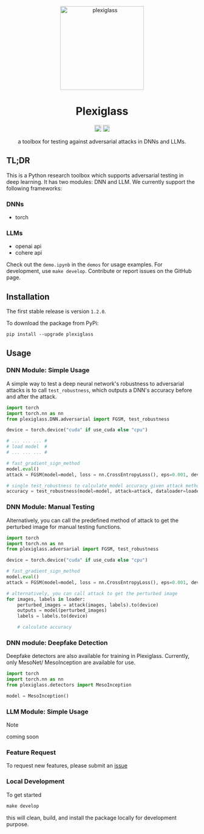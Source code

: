 <p align="center"><a href="https://github.com/enochkan/plexiglass"><img src="https://st2.depositphotos.com/2465171/7074/v/600/depositphotos_70744641-stock-illustration-glass-plate-background-with-rivets.jpg" alt="plexiglass" height="220"/></a></p>
<h1 align="center">Plexiglass</h1>
<p align="center">
<a href="https://badge.fury.io/py/plexiglass"><img src="https://badge.fury.io/py/plexiglass.svg" alt="PyPI version" height="18"></a>
<a href="https://opensource.org/licenses/MIT"><img src="https://img.shields.io/badge/License-MIT-yellow.svg" alt="license MIT" height="18"></a>
</p>
<p align="center">a toolbox for testing against adversarial attacks in DNNs and LLMs. </p>

## TL;DR

This is a Python research toolbox which supports adversarial testing in deep learning. It has two modules: DNN and LLM. We currently support the following frameworks:

### DNNs
- torch

### LLMs
- openai api 
- cohere api

Check out the `demo.ipynb` in the `demos` for usage examples. For development, use `make develop`. Contribute or report issues on the GitHub page.

## Installation

The first stable release is version `1.2.0`.

To download the package from PyPi:

`pip install --upgrade plexiglass`

## Usage

### DNN Module: Simple Usage

A simple way to test a deep neural network's robustness to adversarial attacks is to call `test_robustness`, which outputs a DNN's accuracy before and after the attack.

```python
import torch
import torch.nn as nn
from plexiglass.DNN.adversarial import FGSM, test_robustness

device = torch.device("cuda" if use_cuda else "cpu")

# ... ... ... #
# load model  #
# ... ... ... #

# fast_gradient_sign_method
model.eval()
attack = FGSM(model=model, loss = nn.CrossEntropyLoss(), eps=0.001, device=device)

# single test_robustness to calculate model accuracy given attack method
accuracy = test_robustness(model=model, attack=attack, dataloader=loader, device=device)
```

### DNN Module: Manual Testing

Alternatively, you can call the predefined method of attack to get the perturbed image for manual testing functions.

```python
import torch
import torch.nn as nn
from plexiglass.adversarial import FGSM, test_robustness

device = torch.device("cuda" if use_cuda else "cpu")

# fast_gradient_sign_method
model.eval()
attack = FGSM(model=model, loss = nn.CrossEntropyLoss(), eps=0.001, device=device)

# alternatively, you can call attack to get the perturbed image
for images, labels in loader:
    perturbed_images = attack(images, labels).to(device)
    outputs = model(perturbed_images)
    labels = labels.to(device)

    # calculate accuracy
```

### DNN module: Deepfake Detection

Deepfake detectors are also available for training in Plexiglass. Currently, only MesoNet/ MesoInception are available for use.

```python
import torch
import torch.nn as nn
from plexiglass.detectors import MesoInception

model = MesoInception()
```

### LLM Module: Simple Usage
> [!NOTE] 
> coming soon

### Feature Request
To request new features, please submit an [issue](https://github.com/enochkan/plexiglass/issues)

### Local Development

To get started

```python
make develop
```

this will clean, build, and install the package locally for development purpose.
